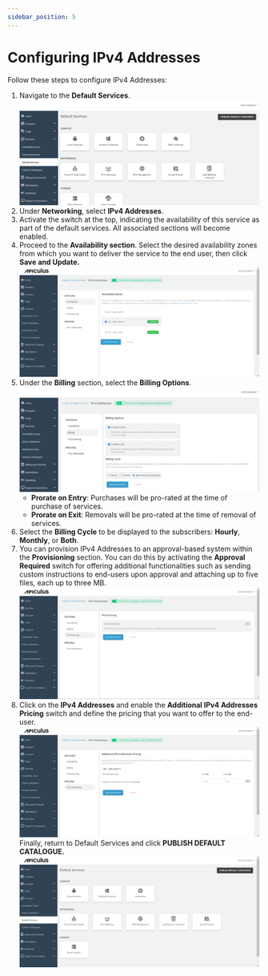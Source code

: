 ```yaml
---
sidebar_position: 5
---
```

# Configuring IPv4 Addresses

Follow these steps to configure IPv4 Addresses:

1. Navigate to the **Default Services**.   ![Configuring Linux Instances](img/rhel.png)
2. Under **Networking**, select **IPv4 Addresses**.
3. Activate the switch at the top, indicating the availability of this service as part of the default services. All associated sections will become enabled.
4. Proceed to the **Availability section**. Select the desired availability zones from which you want to deliver the service to the end user, then click **Save and Update.**   ![Configuring IPv4 Addresses](img/ConfiguringIPv4Addresses1.png)
5. Under the **Billing** section, select the **Billing Options**.   ![Configuring IPv4 Addresses](img/ConfiguringIPv4Addresses2.png)
	- **Prorate on Entry**: Purchases will be pro-rated at the time of purchase of services.
	- **Prorate on Exit**: Removals will be pro-rated at the time of removal of services.
6. Select the **Billing Cycle** to be displayed to the subscribers: **Hourly**, **Monthly**, or **Both**.
7. You can provision IPv4 Addresses to an approval-based system within the **Provisioning** section. You can do this by activating the **Approval Required** switch for offering additional functionalities such as sending custom instructions to end-users upon approval and attaching up to five files, each up to three MB.
   ![Configuring IPv4 Addresses](img/ConfiguringIPv4Addresses3.png)
8. Click on the **IPv4 Addresses** and enable the **Additional IPv4 Addresses Pricing** switch and define the pricing that you want to offer to the end-user.
![Configuring IPv4 Addresses](img/ConfiguringIPv4Addresses4.png)
Finally, return to Default Services and click **PUBLISH DEFAULT CATALOGUE.**
![Configuring IPv4 Addresses](img/ConfiguringIPv4Addresses5.png)
